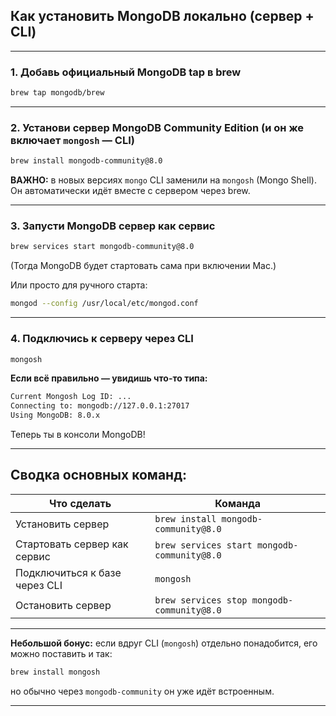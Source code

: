 
## Как установить MongoDB локально (сервер + CLI)

---

### 1. Добавь официальный MongoDB tap в brew
```bash
brew tap mongodb/brew
```

---

### 2. Установи сервер MongoDB Community Edition (и он же включает `mongosh` — CLI)
```bash
brew install mongodb-community@8.0
```

**ВАЖНО:** в новых версиях `mongo` CLI заменили на `mongosh` (Mongo Shell).  
Он автоматически идёт вместе с сервером через brew.

---

### 3. Запусти MongoDB сервер как сервис
```bash
brew services start mongodb-community@8.0
```
(Тогда MongoDB будет стартовать сама при включении Mac.)

Или просто для ручного старта:
```bash
mongod --config /usr/local/etc/mongod.conf
```

---

### 4. Подключись к серверу через CLI
```bash
mongosh
```

**Если всё правильно — увидишь что-то типа:**
```bash
Current Mongosh Log ID: ...
Connecting to: mongodb://127.0.0.1:27017
Using MongoDB: 8.0.x
```

Теперь ты в консоли MongoDB!

---

## Сводка основных команд:

| Что сделать                     | Команда                                                                 |
|----------------------------------|-------------------------------------------------------------------------|
| Установить сервер               | `brew install mongodb-community@8.0`                                   |
| Стартовать сервер как сервис    | `brew services start mongodb-community@8.0`                            |
| Подключиться к базе через CLI   | `mongosh`                                                               |
| Остановить сервер               | `brew services stop mongodb-community@8.0`                             |

---

**Небольшой бонус:** если вдруг CLI (`mongosh`) отдельно понадобится, его можно поставить и так:
```bash
brew install mongosh
```
но обычно через `mongodb-community` он уже идёт встроенным.

---